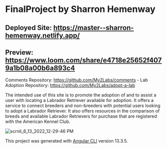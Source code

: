 # FinalProject by Sharron Hemenway

## Deployed Site: https://master--sharron-hemenway.netlify.app/

## Preview: https://www.loom.com/share/e4718e25652f4079a1b08a00b6a893c4

Comments Repository:  https://github.com/My2Labs/comments - 
Lab Adoption Repository:  https://github.com/My2Labs/adopt-a-lab

The intended use of this site is to promote the adoption of and to assist a user with locating a Labrador Retriever available for adoption. It offers a service to connect breeders and non-breeders with potential users looking to adopt a Labrador Retriever. It also offers resources in the comparison of breeds and available Labrador Retrievers for purchase that are registered with the American Kennel Club.

![scrnli_6_13_2022_12-29-46 PM](https://user-images.githubusercontent.com/100609892/173414151-4bcf543e-3b65-41c9-ae5a-4a58590d6ddd.png)

This project was generated with [Angular CLI](https://github.com/angular/angular-cli) version 13.3.5.
